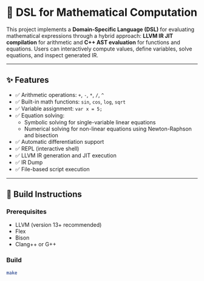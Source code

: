 # 🧮 DSL for Mathematical Computation

This project implements a **Domain-Specific Language (DSL)** for evaluating mathematical expressions through a hybrid approach: **LLVM IR JIT compilation** for arithmetic and **C++ AST evaluation** for functions and equations. Users can interactively compute values, define variables, solve equations, and inspect generated IR.

---

## ✨ Features

- ✅ Arithmetic operations: `+`, `-`, `*`, `/`, `^`
- ✅ Built-in math functions: `sin`, `cos`, `log`, `sqrt`
- ✅ Variable assignment: `var x = 5;`
- ✅ Equation solving:
  - Symbolic solving for single-variable linear equations
  - Numerical solving for non-linear equations using Newton-Raphson and bisection
- ✅ Automatic differentiation support
- ✅ REPL (interactive shell)
- ✅ LLVM IR generation and JIT execution
- ✅ IR Dump
- ✅ File-based script execution

---

## 🔧 Build Instructions

### Prerequisites

- LLVM (version 13+ recommended)
- Flex
- Bison
- Clang++ or G++

### Build

```bash
make
